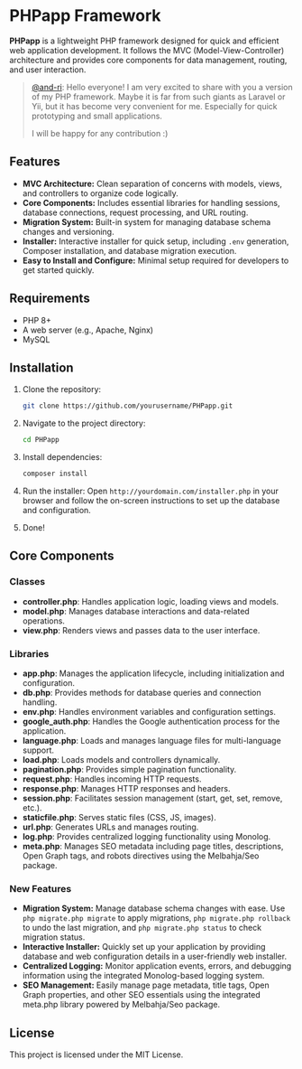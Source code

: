 # PHPapp Framework

**PHPapp** is a lightweight PHP framework designed for quick and efficient web application development. It follows the MVC (Model-View-Controller) architecture and provides core components for data management, routing, and user interaction.

> [@and-ri](https://github.com/and-ri):
> Hello everyone! I am very excited to share with you a version of my PHP framework. Maybe it is far from such giants as Laravel or Yii, but it has become very convenient for me. Especially for quick prototyping and small applications.
> 
> I will be happy for any contribution :)

## Features

- **MVC Architecture:** Clean separation of concerns with models, views, and controllers to organize code logically.
- **Core Components:** Includes essential libraries for handling sessions, database connections, request processing, and URL routing.
- **Migration System:** Built-in system for managing database schema changes and versioning.
- **Installer:** Interactive installer for quick setup, including `.env` generation, Composer installation, and database migration execution.
- **Easy to Install and Configure:** Minimal setup required for developers to get started quickly.

## Requirements

- PHP 8+
- A web server (e.g., Apache, Nginx)
- MySQL

## Installation

1. Clone the repository:

    ```bash
    git clone https://github.com/yourusername/PHPapp.git
    ```

2. Navigate to the project directory:

    ```bash
    cd PHPapp
    ```

3. Install dependencies:

    ```bash
    composer install
    ```

4. Run the installer:
    Open `http://yourdomain.com/installer.php` in your browser and follow the on-screen instructions to set up the database and configuration.

5. Done!

## Core Components

### Classes

- **controller.php**: Handles application logic, loading views and models.
- **model.php**: Manages database interactions and data-related operations.
- **view.php**: Renders views and passes data to the user interface.

### Libraries

- **app.php**: Manages the application lifecycle, including initialization and configuration.
- **db.php**: Provides methods for database queries and connection handling.
- **env.php**: Handles environment variables and configuration settings.
- **google_auth.php**: Handles the Google authentication process for the application.
- **language.php**: Loads and manages language files for multi-language support.
- **load.php**: Loads models and controllers dynamically.
- **pagination.php**: Provides simple pagination functionality.
- **request.php**: Handles incoming HTTP requests.
- **response.php**: Manages HTTP responses and headers.
- **session.php**: Facilitates session management (start, get, set, remove, etc.).
- **staticfile.php**: Serves static files (CSS, JS, images).
- **url.php**: Generates URLs and manages routing.
- **log.php**: Provides centralized logging functionality using Monolog.
- **meta.php**: Manages SEO metadata including page titles, descriptions, Open Graph tags, and robots directives using the Melbahja/Seo package.

### New Features

- **Migration System:** Manage database schema changes with ease. Use `php migrate.php migrate` to apply migrations, `php migrate.php rollback` to undo the last migration, and `php migrate.php status` to check migration status.
- **Interactive Installer:** Quickly set up your application by providing database and web configuration details in a user-friendly web installer.
- **Centralized Logging:** Monitor application events, errors, and debugging information using the integrated Monolog-based logging system.
- **SEO Management:** Easily manage page metadata, title tags, Open Graph properties, and other SEO essentials using the integrated meta.php library powered by Melbahja/Seo package.

## License

This project is licensed under the MIT License.